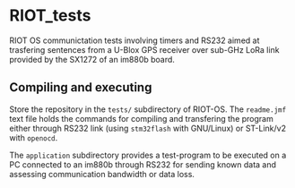 # RIOT_tests
RIOT OS communictation tests involving timers and RS232 aimed at trasfering sentences from a U-Blox GPS receiver over sub-GHz LoRa link provided by the SX1272 of an im880b board.

## Compiling and executing

Store the repository in the ``tests/`` subdirectory of RIOT-OS. The ``readme.jmf`` text file holds the commands for compiling and transfering the program either through RS232 link (using ``stm32flash`` with GNU/Linux) or ST-Link/v2 with ``openocd``.

The ``application`` subdirectory provides a test-program to be executed on a PC connected to an im880b through RS232 for sending known data and assessing communication bandwidth or data loss.
